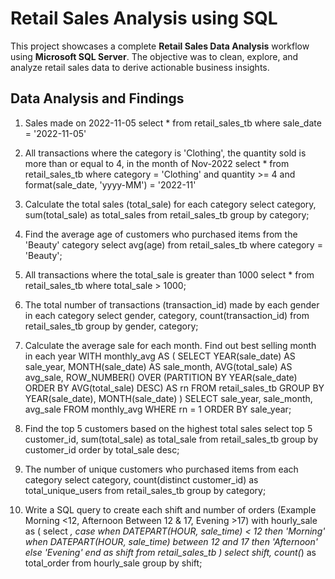 # Retail Sales Analysis using SQL

This project showcases a complete **Retail Sales Data Analysis** workflow using **Microsoft SQL Server**. The objective was to clean, explore, and analyze retail sales data to derive actionable business insights.

## Data Analysis and Findings

1. Sales made on 2022-11-05
select * from retail_sales_tb
     where sale_date = '2022-11-05'

2. All transactions where the category is 'Clothing', the quantity sold is more than or equal to 4, in the month of Nov-2022
select * from retail_sales_tb
     where category = 'Clothing'
       and quantity >= 4
       and format(sale_date, 'yyyy-MM') = '2022-11'

3. Calculate the total sales (total_sale) for each category
select category, sum(total_sale) as total_sales from retail_sales_tb group by category;

4. Find the average age of customers who purchased items from the 'Beauty' category
select avg(age) from retail_sales_tb where category = 'Beauty';

5. All transactions where the total_sale is greater than 1000
select * from retail_sales_tb where total_sale > 1000;

6. The total number of transactions (transaction_id) made by each gender in each category
select gender, category, count(transaction_id) from retail_sales_tb group by gender, category;

7. Calculate the average sale for each month. Find out best selling month in each year
WITH monthly_avg AS (
  SELECT 
    YEAR(sale_date) AS sale_year,
    MONTH(sale_date) AS sale_month,
    AVG(total_sale) AS avg_sale,
    ROW_NUMBER() OVER (PARTITION BY YEAR(sale_date) ORDER BY AVG(total_sale) DESC) AS rn
  FROM retail_sales_tb
  GROUP BY YEAR(sale_date), MONTH(sale_date)
)
SELECT sale_year, sale_month, avg_sale FROM monthly_avg WHERE rn = 1 ORDER BY sale_year;

8. Find the top 5 customers based on the highest total sales
select top 5 customer_id, sum(total_sale) as total_sale from retail_sales_tb group by customer_id order by total_sale desc;

9. The number of unique customers who purchased items from each category
select category, count(distinct customer_id) as total_unique_users from retail_sales_tb group by category;

10. Write a SQL query to create each shift and number of orders (Example Morning <12, Afternoon Between 12 & 17, Evening >17)
with hourly_sale as (
  select *,
    case
      when DATEPART(HOUR, sale_time) < 12 then 'Morning'
      when DATEPART(HOUR, sale_time) between 12 and 17 then 'Afternoon'
      else 'Evening'
    end as shift
  from retail_sales_tb
)
select shift, count(*) as total_order from hourly_sale group by shift;
